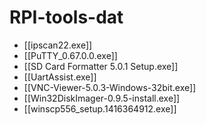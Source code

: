 
# RPI-tools-dat

- [[ipscan22.exe]]
- [[PuTTY_0.67.0.0.exe]]
- [[SD Card Formatter 5.0.1 Setup.exe]]
- [[UartAssist.exe]]
- [[VNC-Viewer-5.0.3-Windows-32bit.exe]]
- [[Win32DiskImager-0.9.5-install.exe]]
- [[winscp556_setup.1416364912.exe]]